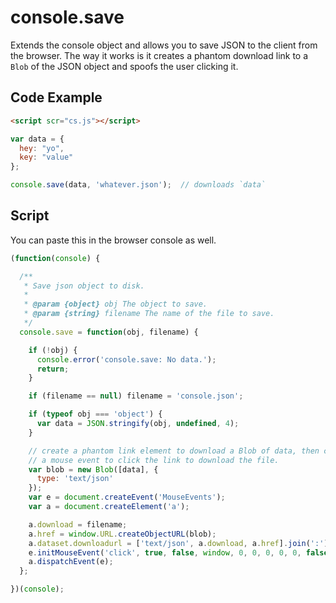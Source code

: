 # console.save

Extends the console object and allows you to save JSON to the client from the browser.  The way it works is it creates a phantom download link to a `Blob` of the JSON object and spoofs the user clicking it.

## Code Example
```html
<script scr="cs.js"></script>
```
```JavaScript
var data = { 
  hey: "yo",
  key: "value"
};

console.save(data, 'whatever.json');  // downloads `data`
```
## Script
You can paste this in the browser console as well.
```javascript
(function(console) {

  /**
   * Save json object to disk.
   *
   * @param {object} obj The object to save.
   * @param {string} filename The name of the file to save.
   */
  console.save = function(obj, filename) {

    if (!obj) {
      console.error('console.save: No data.');
      return;
    }

    if (filename == null) filename = 'console.json';

    if (typeof obj === 'object') {
      var data = JSON.stringify(obj, undefined, 4);
    }

    // create a phantom link element to download a Blob of data, then create
    // a mouse event to click the link to download the file.
    var blob = new Blob([data], {
      type: 'text/json'
    });
    var e = document.createEvent('MouseEvents');
    var a = document.createElement('a');

    a.download = filename;
    a.href = window.URL.createObjectURL(blob);
    a.dataset.downloadurl = ['text/json', a.download, a.href].join(':');
    e.initMouseEvent('click', true, false, window, 0, 0, 0, 0, 0, false, false, false, false, 0, null);
    a.dispatchEvent(e);
  };

})(console);
```
